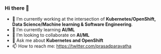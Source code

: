 ### Hi there 👋

- 🔭 I’m currently working  at the intersection of **Kubernetes/OpenShift, Data Science/Machine learning & Software Engineering**.
- 🌱 I’m currently learning **AI/ML**
- 👯 I’m looking to collaborate on **AI/ML**
- 💬 Ask me about **Kubernetes and OpenShift**
- 📫 How to reach me: https://twitter.com/prasadparavatha
